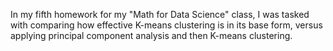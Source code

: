 In my fifth homework for my "Math for Data Science" class, I was tasked with comparing how effective K-means clustering is in its base form, versus applying principal component analysis and then K-means clustering.
